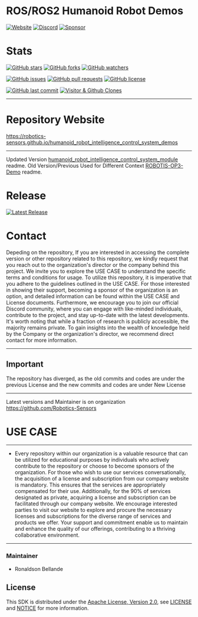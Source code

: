 # ROS/ROS2 Humanoid Robot Demos

[![Website](https://img.shields.io/badge/Visit%20our-Website-0099cc?style=for-the-badge)](https://robotics-sensors.github.io)
[![Discord](https://img.shields.io/badge/Join%20our-Discord-7289DA?logo=discord&style=for-the-badge)](https://discord.gg/Yc72nd4w)
[![Sponsor](https://img.shields.io/badge/Sponsor-Robotics%20Sensors%20Research-red?style=for-the-badge&logo=github)](https://github.com/sponsors/Robotics-Sensors)

# Stats
[![GitHub stars](https://img.shields.io/github/stars/Robotics-Sensors/humanoid_robot_intelligence_control_system_demos.svg?style=social)](https://github.com/Robotics-Sensors/humanoid_robot_intelligence_control_system_demos/stargazers)
[![GitHub forks](https://img.shields.io/github/forks/Robotics-Sensors/humanoid_robot_intelligence_control_system_demos.svg?style=social)](https://github.com/Robotics-Sensors/humanoid_robot_intelligence_control_system_demos/network)
[![GitHub watchers](https://img.shields.io/github/watchers/Robotics-Sensors/humanoid_robot_intelligence_control_system_demos.svg?style=social)](https://github.com/Robotics-Sensors/humanoid_robot_intelligence_control_system_demos/watchers)

[![GitHub issues](https://img.shields.io/github/issues/Robotics-Sensors/humanoid_robot_intelligence_control_system_demos.svg)](https://github.com/Robotics-Sensors/humanoid_robot_intelligence_control_system_demos/issues)
[![GitHub pull requests](https://img.shields.io/github/issues-pr/Robotics-Sensors/humanoid_robot_intelligence_control_system_demos.svg)](https://github.com/Robotics-Sensors/humanoid_robot_intelligence_control_system_demos/pulls)
[![GitHub license](https://img.shields.io/github/license/Robotics-Sensors/humanoid_robot_intelligence_control_system_demos.svg)](https://github.com/Robotics-Sensors/humanoid_robot_intelligence_control_system_demos/blob/main/LICENSE)

[![GitHub last commit](https://img.shields.io/github/last-commit/Robotics-Sensors/humanoid_robot_intelligence_control_system_demos.svg)](https://github.com/Robotics-Sensors/humanoid_robot_intelligence_control_system_demos/commits)
[![Visitor & Github Clones](https://img.shields.io/badge/dynamic/json?color=2e8b57&label=Visitor%20%26%20GitHub%20Clones&query=$.count&url=https://api.github.com/repos/Robotics-Sensors/humanoid_robot_intelligence_control_system_demos/traffic)](https://github.com/Robotics-Sensors/humanoid_robot_intelligence_control_system_demos)


--------------------------------------------------------------------------------------------------------
# Repository Website
https://robotics-sensors.github.io/humanoid_robot_intelligence_control_system_demos

--------------------------------------------------------------------------------------------------------
Updated Version [humanoid_robot_intelligence_control_system_module](https://github.com/Robotics-Sensors/humanoid_robot_intelligence_control_system_demos) readme.
Old Version/Previous Used for Different Context [ROBOTIS-OP3-Demo](https://github.com/ROBOTIS-GIT/ROBOTIS-OP3-Demo) readme.

# Release
[![Latest Release](https://img.shields.io/github/v/release/Robotics-Sensors/humanoid_robot_intelligence_control_system_tools?style=for-the-badge&color=yellow)](https://github.com/Robotics-Sensors/humanoid_robot_intelligence_control_system_demos/releases/)

# Contact
Depeding on the repository, If you are interested in accessing the complete version or other repository related to this repository, we kindly request that you reach out to the organization's director or the company behind this project. We invite you to explore the USE CASE to understand the specific terms and conditions for usage. To utilize this repository, it is imperative that you adhere to the guidelines outlined in the USE CASE. For those interested in showing their support, becoming a sponsor of the organization is an option, and detailed information can be found within the USE CASE and License documents. Furthermore, we encourage you to join our official Discord community, where you can engage with like-minded individuals, contribute to the project, and stay up-to-date with the latest developments. It's worth noting that while a fraction of research is publicly accessible, the majority remains private. To gain insights into the wealth of knowledge held by the Company or the organization's director, we recommend direct contact for more information.

--------------------------------------------------------------------------------------------------------
## Important
The repository has diverged, as the old commits and codes are under the previous License and
the new commits and codes are under New License

--------------------------------------------------------------------------------------------------------
Latest versions and Maintainer is on organization https://github.com/Robotics-Sensors


# USE CASE
--------------------------------------------------------------------------------------------------------
* Every repository within our organization is a valuable resource that can be utilized for educational purposes by individuals who actively contribute to the repository or choose to become sponsors of the organization. For those who wish to use our services conversationally, the acquisition of a license and subscription from our company website is mandatory. This ensures that the services are appropriately compensated for their use. Additionally, for the 90% of services designated as private, acquiring a license and subscription can be facilitated through our company website. We encourage interested parties to visit our website to explore and procure the necessary licenses and subscriptions for the diverse range of services and products we offer. Your support and commitment enable us to maintain and enhance the quality of our offerings, contributing to a thriving collaborative environment.
--------------------------------------------------------------------------------------------------------

### Maintainer
* Ronaldson Bellande

## License
This SDK is distributed under the [Apache License, Version 2.0](https://www.apache.org/licenses/LICENSE-2.0), see [LICENSE](https://github.com/Robotics-Sensors/humanoid_robot_intelligence_control_system_demos/blob/main/LICENSE) and [NOTICE](https://github.com/Robotics-Sensors/humanoid_robot_intelligence_control_system_demos/blob/main/LICENSE) for more information.
